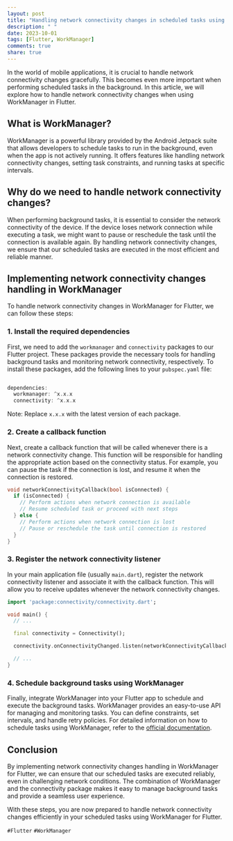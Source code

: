 ```yaml
---
layout: post
title: "Handling network connectivity changes in scheduled tasks using WorkManager for Flutter"
description: " "
date: 2023-10-01
tags: [Flutter, WorkManager]
comments: true
share: true
---
```


In the world of mobile applications, it is crucial to handle network connectivity changes gracefully. This becomes even more important when performing scheduled tasks in the background. In this article, we will explore how to handle network connectivity changes when using WorkManager in Flutter.

## What is WorkManager?

WorkManager is a powerful library provided by the Android Jetpack suite that allows developers to schedule tasks to run in the background, even when the app is not actively running. It offers features like handling network connectivity changes, setting task constraints, and running tasks at specific intervals.

## Why do we need to handle network connectivity changes?

When performing background tasks, it is essential to consider the network connectivity of the device. If the device loses network connection while executing a task, we might want to pause or reschedule the task until the connection is available again. By handling network connectivity changes, we ensure that our scheduled tasks are executed in the most efficient and reliable manner.

## Implementing network connectivity changes handling in WorkManager

To handle network connectivity changes in WorkManager for Flutter, we can follow these steps:

### 1. Install the required dependencies

First, we need to add the `workmanager` and `connectivity` packages to our Flutter project. These packages provide the necessary tools for handling background tasks and monitoring network connectivity, respectively. To install these packages, add the following lines to your `pubspec.yaml` file:

```markdown
```
```dart
dependencies:
  workmanager: ^x.x.x
  connectivity: ^x.x.x
```

Note: Replace `x.x.x` with the latest version of each package.

### 2. Create a callback function

Next, create a callback function that will be called whenever there is a network connectivity change. This function will be responsible for handling the appropriate action based on the connectivity status. For example, you can pause the task if the connection is lost, and resume it when the connection is restored.

```dart
void networkConnectivityCallback(bool isConnected) {
  if (isConnected) {
    // Perform actions when network connection is available
    // Resume scheduled task or proceed with next steps
  } else {
    // Perform actions when network connection is lost
    // Pause or reschedule the task until connection is restored
  }
}
```

### 3. Register the network connectivity listener

In your main application file (usually `main.dart`), register the network connectivity listener and associate it with the callback function. This will allow you to receive updates whenever the network connectivity changes.

```dart
import 'package:connectivity/connectivity.dart';

void main() {
  // ...

  final connectivity = Connectivity();

  connectivity.onConnectivityChanged.listen(networkConnectivityCallback);

  // ...
}
```

### 4. Schedule background tasks using WorkManager

Finally, integrate WorkManager into your Flutter app to schedule and execute the background tasks. WorkManager provides an easy-to-use API for managing and monitoring tasks. You can define constraints, set intervals, and handle retry policies. For detailed information on how to schedule tasks using WorkManager, refer to the [official documentation](https://pub.dev/packages/workmanager).

## Conclusion

By implementing network connectivity changes handling in WorkManager for Flutter, we can ensure that our scheduled tasks are executed reliably, even in challenging network conditions. The combination of WorkManager and the connectivity package makes it easy to manage background tasks and provide a seamless user experience.

With these steps, you are now prepared to handle network connectivity changes efficiently in your scheduled tasks using WorkManager for Flutter.

`#Flutter` `#WorkManager`